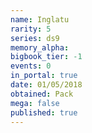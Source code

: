```yaml
---
name: Inglatu
rarity: 5
series: ds9
memory_alpha:
bigbook_tier: -1
events: 0
in_portal: true
date: 01/05/2018
obtained: Pack
mega: false
published: true
---
```



